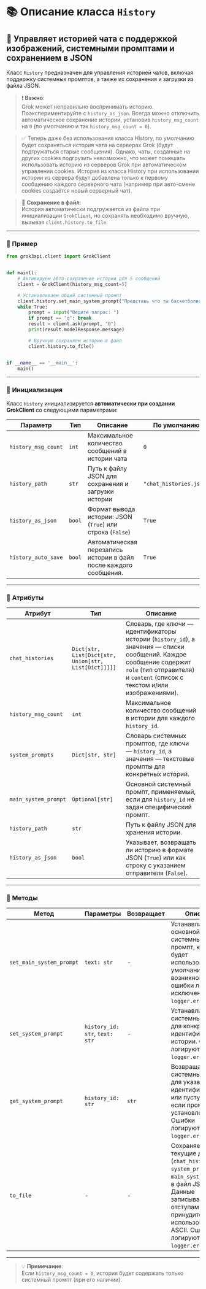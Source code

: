 # 📚 Описание класса `History`

## 🚀 Управляет историей чата с поддержкой изображений, системными промптами и сохранением в JSON

Класс `History` предназначен для управления историей чатов, включая поддержку системных промптов, а также их сохранения и загрузки из файла JSON.

> ❗ **Важно**:  
> Grok может неправильно воспринимать историю. Поэкспериментируйте с `history_as_json`. Всегда можно отключить автоматическое сохранение истории, установив `history_msg_count` на `0` (по умолчанию и так `history_msg_count = 0`).

> ✅ Теперь даже без использования класса History, по умолчанию будет сохраняться история чата на серверах Grok (будут подгружаться старые сообщения). Однако, чаты, созданные на других cookies подгрузить невозможно, что может помешать использовать историю из серверов Grok при автоматическом управлении cookies. История из класса History при использовании истории из сервера будут добавлена только к первому сообщению каждого серверного чата (например при авто-смене cookies создаётся новый серверный чат). 

> 📁 **Сохранение в файл**:  
> История автоматически подгружается из файла при инициализации `GrokClient`, но сохранять необходимо вручную, вызывая `client.history.to_file`.

---

### 🌟 Пример

```python
from grok3api.client import GrokClient


def main():
    # Активируем авто-сохранение истории для 5 сообщений 
    client = GrokClient(history_msg_count=5)

    # Устанавливаем общий системный промпт
    client.history.set_main_system_prompt("Представь что ты баскетболист")
    while True:
        prompt = input("Ведите запрос: ")
        if prompt == "q": break
        result = client.ask(prompt, "0")
        print(result.modelResponse.message)

        # Вручную сохраняем историю в файл
        client.history.to_file()


if __name__ == '__main__':
    main()
```
---

### 📨 **Инициализация**

Класс `History` инициализируется **автоматически при создании GrokClient** со следующими параметрами:

| Параметр            | Тип    | Описание                                                          | По умолчанию            |
|---------------------|--------|-------------------------------------------------------------------|-------------------------|
| `history_msg_count` | `int`  | Максимальное количество сообщений в истории чата                  | `0`                     |
| `history_path`      | `str`  | Путь к файлу JSON для сохранения и загрузки истории               | `"chat_histories.json"` |
| `history_as_json`   | `bool` | Формат вывода истории: JSON (`True`) или строка (`False`)         | `True`                  |
| `history_auto_save` | `bool` | Автоматическая перезапись истории в файл после каждого сообщения. | `True`                  |


---

### 🎯 **Атрибуты**

| Атрибут              | Тип                                                  | Описание                                                                                                                                                                                          |
|----------------------|------------------------------------------------------|---------------------------------------------------------------------------------------------------------------------------------------------------------------------------------------------------|
| `chat_histories`     | `Dict[str, List[Dict[str, Union[str, List[Dict]]]]]` | Словарь, где ключи — идентификаторы истории (`history_id`), а значения — списки сообщений. Каждое сообщение содержит `role` (тип отправителя) и `content` (список с текстом и/или изображениями). |
| `history_msg_count`  | `int`                                                | Максимальное количество сообщений в истории для каждого `history_id`.                                                                                                                             |
| `system_prompts`     | `Dict[str, str]`                                     | Словарь системных промптов, где ключи — `history_id`, а значения — текстовые промпты для конкретных историй.                                                                                      |
| `main_system_prompt` | `Optional[str]`                                      | Основной системный промпт, применяемый, если для `history_id` не задан специфический промпт.                                                                                                      |
| `history_path`       | `str`                                                | Путь к файлу JSON для хранения истории.                                                                                                                                                           |
| `history_as_json`    | `bool`                                               | Указывает, возвращать ли историю в формате JSON (`True`) или как строку с указанием отправителя (`False`).                                                                                        |

---

### 📜 **Методы**

| Метод                    | Параметры                                                                                       | Возвращает | Описание                                                                                                                                                                                                                                                           |
|--------------------------|-------------------------------------------------------------------------------------------------|------------|--------------------------------------------------------------------------------------------------------------------------------------------------------------------------------------------------------------------------------------------------------------------|
| `set_main_system_prompt` | `text: str`                                                                                     | -          | Устанавливает основной системный промпт, который будет использоваться по умолчанию. При возникновении ошибки логирует исключение через `logger.error`.                                                                                                             |
| `set_system_prompt`      | `history_id: str`, `text: str`                                                                  | -          | Устанавливает системный промпт для конкретного идентификатора истории. Ошибки логируются через `logger.error`.                                                                                                                                                     |
| `get_system_prompt`      | `history_id: str`                                                                               | `str`      | Возвращает системный промпт для указанного идентификатора или пустую строку, если промпт не установлен. Ошибки логируются через `logger.error`.                                                                                                                    |
| `to_file`                | -                                                                                               | -          | Сохраняет текущие данные (`chat_histories`, `system_prompts`, `main_system_prompt`) в файл JSON. Данные записываются с отступами и без принудительного использования ASCII. Ошибки логируются через `logger.error`.                                                |

---

> 💡 **Примечание**:  
> Если `history_msg_count = 0`, история будет содержать только системный промпт (при его наличии).
